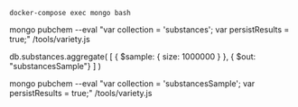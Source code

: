 ```
docker-compose exec mongo bash
```

mongo pubchem --eval "var collection = 'substances'; var persistResults = true;" /tools/variety.js


db.substances.aggregate(
   [
	{ $sample: { size: 1000000 } },
	{ $out: "substancesSample"}
   ]
)

mongo pubchem --eval "var collection = 'substancesSample'; var persistResults = true;" /tools/variety.js


